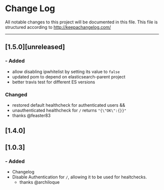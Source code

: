 # Change Log

All notable changes to this project will be documented in this
file. This file is structured according to http://keepachangelog.com/

- - -
## [1.5.0][unreleased]
### - Added
- allow disabling ipwhitelist by setting its value to `false`
- updated pom to depend on elasticsearch-parent project
- better travis test for different ES versions

### Changed
- restored default healthcheck for authenticated users &&
- unauthenticated healthcheck for `/` returns `"{\"OK\":{}}"`
- thanks @feaster83

## [1.4.0]
## [1.0.3]

### - Added
- Changelog
- Disable Authentication for `/`, allowing it to be used for healtchecks.
  - thanks @archiloque
